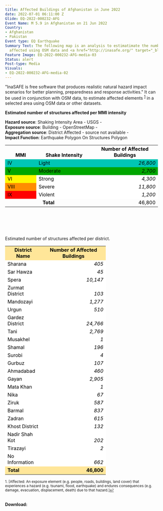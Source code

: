 ```yaml
---
title: Affected Buildings of Afghanistan in June 2022
date: 2022-07-01 06:11:00 Z
Glide: EQ-2022-000232-AFG
Event Name: M 5.9 in Afghanistan on 21 Jun 2022
Country:
- Afghanistan
- Pakistan
Event type: EQ Earthquake
Summary Text: The following map is an analysis to estimatimate the number of structures
  affected using OSM data and <a href="http://inasafe.org/" target="_blank">InaSafe</a>.
Feature Image: EQ-2022-000232-AFG-media-03
Status: alert
Post-type: Media
Visuals:
- EQ-2022-000232-AFG-media-02
---
```


"InaSAFE is free software that produces realistic natural hazard impact scenarios for better planning, preparedness and response activities." It can be used in conjunction with OSM data, to estimate affected elements <sup><a href="#fn1" id="ref1">1</a></sup> in a selected area using OSM data or other datasets.
<br>

<b>Estimated number of structures affected per MMI intensity</b>

<b>Hazard source</b>: Shaking Intensity Area - USGS -<br>
<b>Exposure source</b>: Building - OpenStreetMap -<br>
<b>Aggregation source</b>: District Affected - source not available -<br>
<b>Impact Function</b>: Earthquake Polygon On Structures Polygon<br>

<table border="0" cellspacing="0"><colgroup width="119"></colgroup> <colgroup width="213"></colgroup> <colgroup width="258"></colgroup>
<tbody>
<tr>
<td align="center" valign="bottom" height="19"><strong><span style="color: #000000;">MMI</span></strong></td>
<td align="center" valign="bottom"><strong><span style="color: #000000;">Shake Intensity</span></strong></td>
<td align="center" valign="bottom"><strong><span style="color: #000000;">Number of Affected Buildings</span></strong></td>
</tr>
<tr>
<td align="left" valign="bottom" bgcolor="#00C6B5" height="19"><span style="color: #000000;">IV</span></td>
<td align="left" valign="bottom" bgcolor="#00C6B5"><span style="color: #000000;">Light</span></td>
<td align="right" valign="bottom" bgcolor="#00C6B5"><em><span style="color: #000000;">26,800</span></em></td>
</tr>
<tr>
<td align="left" valign="bottom" bgcolor="#00A600" height="19"><span style="color: #000000;">V</span></td>
<td align="left" valign="bottom" bgcolor="#00A600"><span style="color: #000000;">Moderate</span></td>
<td align="right" valign="bottom" bgcolor="#00A600"><em><span style="color: #000000;">2,700</span></em></td>
</tr>
<tr>
<td align="left" valign="bottom" bgcolor="#FFF701" height="19"><span style="color: #000000;">VI</span></td>
<td align="left" valign="bottom" bgcolor="#FFFFFF"><span style="color: #000000;">Strong</span></td>
<td align="right" valign="bottom" bgcolor="#FFFFFF"><em><span style="color: #000000;">4,300</span></em></td>
</tr>
<tr>
<td align="left" valign="bottom" bgcolor="#FF8D01" height="19"><span style="color: #000000;">VIII</span></td>
<td align="left" valign="bottom" bgcolor="#FFFFFF"><span style="color: #000000;">Severe</span></td>
<td align="right" valign="bottom" bgcolor="#FFFFFF"><em><span style="color: #000000;">11,800</span></em></td>
</tr>
<tr>
<td align="left" valign="bottom" bgcolor="#FF0101" height="19"><span style="color: #000000;">IX</span></td>
<td align="left" valign="bottom" bgcolor="#FFFFFF"><span style="color: #000000;">Violent</span></td>
<td align="right" valign="bottom" bgcolor="#FFFFFF"><em><span style="color: #000000;">1,200</span></em></td>
</tr>
<tr>
<td colspan="2" align="center" valign="bottom" height="19"><strong><span style="color: #000000;">Total</span></strong></td>
<td align="right" valign="bottom"><span style="color: #000000;">46,800</span></td>
</tr>
</tbody>
</table>
<p>&nbsp;</p>

 <br>
 <br>

Estimated number of structures affected per district.

<table border="0" cellspacing="0"><colgroup width="119"></colgroup> <colgroup width="213"></colgroup>
<tbody>
<tr>
<td align="center" valign="bottom" bgcolor="#FFE699" height="19"><strong><span style="color: #000000;">District Name</span></strong></td>
<td align="center" valign="bottom" bgcolor="#FFE699"><strong><span style="color: #000000;">Number of Affected Buildings</span></strong></td>
</tr>
<tr>
<td align="left" valign="bottom" bgcolor="#FFFFFF" height="19"><span style="color: #000000;">Sharana</span></td>
<td align="right" valign="bottom" bgcolor="#FFFFFF"><em><span style="color: #000000;">405</span></em></td>
</tr>
<tr>
<td align="left" valign="bottom" bgcolor="#FFFFFF" height="19"><span style="color: #000000;">Sar Hawza</span></td>
<td align="right" valign="bottom" bgcolor="#FFFFFF"><em><span style="color: #000000;">45</span></em></td>
</tr>
<tr>
<td align="left" valign="bottom" bgcolor="#FFFFFF" height="19"><span style="color: #000000;">Spera</span></td>
<td align="right" valign="bottom" bgcolor="#FFFFFF"><em><span style="color: #000000;">10,147</span></em></td>
</tr>
<tr>
<td align="left" valign="bottom" bgcolor="#FFFFFF" height="19"><span style="color: #000000;">Zurmat District</span></td>
<td align="right" valign="bottom" bgcolor="#FFFFFF"><em><span style="color: #000000;">103</span></em></td>
</tr>
<tr>
<td align="left" valign="bottom" bgcolor="#FFFFFF" height="19"><span style="color: #000000;">Mandozayi</span></td>
<td align="right" valign="bottom" bgcolor="#FFFFFF"><em><span style="color: #000000;">1,277</span></em></td>
</tr>
<tr>
<td align="left" valign="bottom" bgcolor="#FFFFFF" height="19"><span style="color: #000000;">Urgun</span></td>
<td align="right" valign="bottom" bgcolor="#FFFFFF"><em><span style="color: #000000;">510</span></em></td>
</tr>
<tr>
<td align="left" valign="bottom" bgcolor="#FFFFFF" height="19"><span style="color: #000000;">Gardez District</span></td>
<td align="right" valign="bottom" bgcolor="#FFFFFF"><em><span style="color: #000000;">24,766</span></em></td>
</tr>
<tr>
<td align="left" valign="bottom" bgcolor="#FFFFFF" height="19"><span style="color: #000000;">Tani</span></td>
<td align="right" valign="bottom" bgcolor="#FFFFFF"><em><span style="color: #000000;">2,769</span></em></td>
</tr>
<tr>
<td align="left" valign="bottom" bgcolor="#FFFFFF" height="19"><span style="color: #000000;">Musakhel</span></td>
<td align="right" valign="bottom" bgcolor="#FFFFFF"><em><span style="color: #000000;">1</span></em></td>
</tr>
<tr>
<td align="left" valign="bottom" bgcolor="#FFFFFF" height="19"><span style="color: #000000;">Shamal</span></td>
<td align="right" valign="bottom" bgcolor="#FFFFFF"><em><span style="color: #000000;">196</span></em></td>
</tr>
<tr>
<td align="left" valign="bottom" bgcolor="#FFFFFF" height="19"><span style="color: #000000;">Surobi</span></td>
<td align="right" valign="bottom" bgcolor="#FFFFFF"><em><span style="color: #000000;">4</span></em></td>
</tr>
<tr>
<td align="left" valign="bottom" bgcolor="#FFFFFF" height="19"><span style="color: #000000;">Gurbuz</span></td>
<td align="right" valign="bottom" bgcolor="#FFFFFF"><em><span style="color: #000000;">107</span></em></td>
</tr>
<tr>
<td align="left" valign="bottom" bgcolor="#FFFFFF" height="19"><span style="color: #000000;">Ahmadabad</span></td>
<td align="right" valign="bottom" bgcolor="#FFFFFF"><em><span style="color: #000000;">460</span></em></td>
</tr>
<tr>
<td align="left" valign="bottom" bgcolor="#FFFFFF" height="19"><span style="color: #000000;">Gayan</span></td>
<td align="right" valign="bottom" bgcolor="#FFFFFF"><em><span style="color: #000000;">2,905</span></em></td>
</tr>
<tr>
<td align="left" valign="bottom" bgcolor="#FFFFFF" height="19"><span style="color: #000000;">Mata Khan</span></td>
<td align="right" valign="bottom" bgcolor="#FFFFFF"><em><span style="color: #000000;">1</span></em></td>
</tr>
<tr>
<td align="left" valign="bottom" bgcolor="#FFFFFF" height="19"><span style="color: #000000;">Nika</span></td>
<td align="right" valign="bottom" bgcolor="#FFFFFF"><em><span style="color: #000000;">67</span></em></td>
</tr>
<tr>
<td align="left" valign="bottom" bgcolor="#FFFFFF" height="19"><span style="color: #000000;">Ziruk</span></td>
<td align="right" valign="bottom" bgcolor="#FFFFFF"><em><span style="color: #000000;">587</span></em></td>
</tr>
<tr>
<td align="left" valign="bottom" bgcolor="#FFFFFF" height="19"><span style="color: #000000;">Barmal</span></td>
<td align="right" valign="bottom" bgcolor="#FFFFFF"><em><span style="color: #000000;">837</span></em></td>
</tr>
<tr>
<td align="left" valign="bottom" bgcolor="#FFFFFF" height="19"><span style="color: #000000;">Zadran</span></td>
<td align="right" valign="bottom" bgcolor="#FFFFFF"><em><span style="color: #000000;">615</span></em></td>
</tr>
<tr>
<td align="left" valign="bottom" bgcolor="#FFFFFF" height="19"><span style="color: #000000;">Khost District</span></td>
<td align="right" valign="bottom" bgcolor="#FFFFFF"><em><span style="color: #000000;">132</span></em></td>
</tr>
<tr>
<td align="left" valign="bottom" bgcolor="#FFFFFF" height="19"><span style="color: #000000;">Nadir Shah Kot</span></td>
<td align="right" valign="bottom" bgcolor="#FFFFFF"><em><span style="color: #000000;">202</span></em></td>
</tr>
<tr>
<td align="left" valign="bottom" bgcolor="#FFFFFF" height="19"><span style="color: #000000;">Tirazayi</span></td>
<td align="right" valign="bottom" bgcolor="#FFFFFF"><em><span style="color: #000000;">2</span></em></td>
</tr>
<tr>
<td align="left" valign="bottom" bgcolor="#FFFFFF" height="19"><span style="color: #000000;">No Information</span></td>
<td align="right" valign="bottom" bgcolor="#FFFFFF"><em><span style="color: #000000;">662</span></em></td>
</tr>
<tr>
<td align="left" valign="bottom" bgcolor="#FFE699" height="19"><strong><span style="color: #000000;">Total</span></strong></td>
<td align="right" valign="bottom" bgcolor="#FFE699"><strong><span style="color: #000000;">46,800</span></strong></td>
</tr>
</tbody>
</table>

<sup id="fn1">1. [Affected: An exposure element (e.g. people, roads, buildings, land
cover) that experiences a hazard (e.g. tsunami, flood, earthquake) and
endures consequences (e.g. damage, evacuation, displacement, death)
due to that hazard.]<a href="#ref1">↩</a></sup>



 <br>
<b>Download:</b>